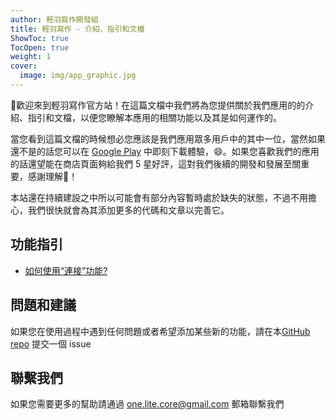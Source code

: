 ```yaml
---
author: 輕羽寫作開發組
title: 輕羽寫作 - 介紹、指引和文檔
ShowToc: true
TocOpen: true
weight: 1
cover:
  image: img/app_graphic.jpg
---
```


👋歡迎來到輕羽寫作官方站！在這篇文檔中我們將為您提供關於我們應用的的介紹、指引和文檔，以便您瞭解本應用的相關功能以及其是如何運作的。

當您看到這篇文檔的時候想必您應該是我們應用眾多用戶中的其中一位，當然如果還不是的話您可以在 [Google Play](https://play.google.com/store/apps/details?id=core.writer) 中即刻下載體驗，😄。如果您喜歡我們的應用的話還望能在商店頁面夠給我們 5 星好評，這對我們後續的開發和發展至關重要，感謝理解🤣！

本站還在持續建設之中所以可能會有部分內容暫時處於缺失的狀態，不過不用擔心，我們很快就會為其添加更多的代碼和文章以完善它。

## 功能指引

- [如何使用“連接”功能?](help/how-to-use-the-remote-link-feature)

## 問題和建議

如果您在使用過程中遇到任何問題或者希望添加某些新的功能，請在本[GitHub repo](https://github.com/OneLiteCore/LiteWriter/issues) 提交一個 issue

## 聯繫我們

如果您需要更多的幫助請通過 one.lite.core@gmail.com 郵箱聯繫我們